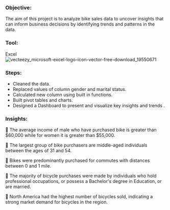 ### Objective:
The aim of this project is to analyze bike sales data to uncover insights that can inform business decisions by identifying trends and patterns in the data.

### Tool:
Excel ![vecteezy_microsoft-excel-logo-icon-vector-free-download_19550671](https://user-images.githubusercontent.com/128244199/236636736-7dbf0e96-c5a3-46b5-b211-08842802eddc.jpg)

### Steps:
- Cleaned the data.
- Replaced values of column gender and marital status.
- Calculated new column using built in functions.
- Built pivot tables and charts.
- Designed a Dashboard to present and visualize key insights and trends .

### Insights:
📍 The average income of male who have purchased bike is greater than $60,000 while for women it is greater than $55,000.

📍 The largest group of bike purchasers are middle-aged individuals between the ages of 31 and 54.

📍 Bikes were predominantly purchased for commutes with distances between 0 and 1 mile.

📍 The majority of bicycle purchases were made by individuals who hold professional occupations, or possess a Bachelor's degree in Education, or are married.

📍 North America had the highest number of bicycles sold, indicating a strong market demand for bicycles in the region.
